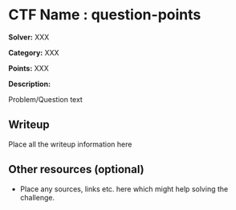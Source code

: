 # CTF Name : question-points

**Solver:** XXX

**Category:** XXX

**Points:** XXX

**Description:**

Problem/Question text

## Writeup

Place all the writeup information here

## Other resources (optional)

* Place any sources, links etc. here which might help solving the challenge.

